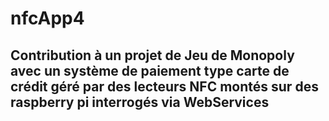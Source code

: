 # nfcApp4

## Contribution à un projet de Jeu de Monopoly avec un système de paiement type carte de crédit géré par des lecteurs NFC montés sur des raspberry pi interrogés via WebServices
